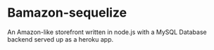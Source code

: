 # Bamazon-sequelize
An Amazon-like storefront written in node.js with a MySQL Database backend served up as a heroku app.
